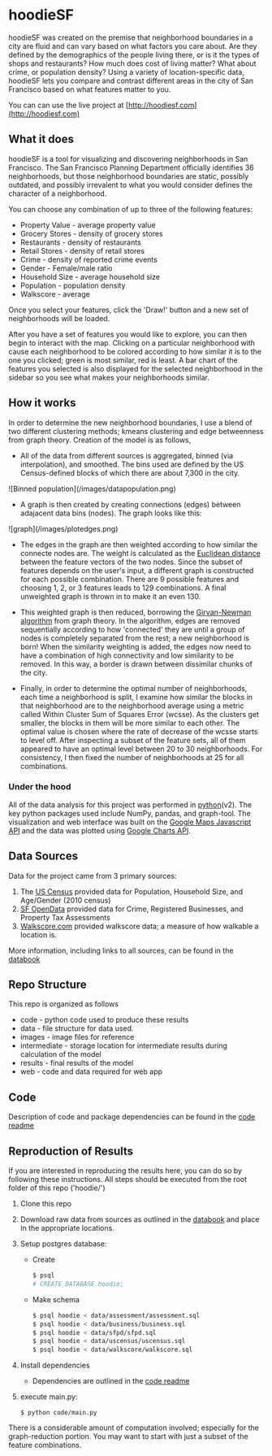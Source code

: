 # hoodieSF

hoodieSF was created on the premise that neighborhood boundaries in a city are fluid and can vary based on what factors you care about. Are they defined by the demographics of the people living there, or is it the types of shops and restaurants? How much does cost of living matter? What about crime, or population density? Using a variety of location-specific data, hoodieSF lets you compare and contrast different areas in the city of San Francisco based on what features matter to you.

You can can use the live project at [http://hoodiesf.com](http://hoodiesf.com)

## What it does

hoodieSF is a tool for visualizing and discovering neighborhoods in San Francisco.  The San Francisco Planning Department officially identifies 36 neighborhoods, but those neighborhood boundaries are static, possibly outdated, and possibly irrevalent to what you would consider defines the character of a neighborhood.

You can choose any combination of up to three of the following features:

* Property Value - average property value
* Grocery Stores - density of grocery stores
* Restaurants - density of restaurants
* Retail Stores - density of retail stores
* Crime - density of reported crime events
* Gender - Female/male ratio
* Household Size - average household size
* Population - population density
* Walkscore - average

Once you select your features, click the 'Draw!' button and a new set of neighborhoods will be loaded.


After you have a set of features you would like to explore, you can then begin to interact with the map. Clicking on a particular neighborhood with cause each neighborhood to be colored according to how similar it is to the one you clicked; green is most similar, red is least. A bar chart of the features you selected is also displayed for the selected neighborhood in the sidebar so you see what makes your neighborhoods similar.




## How it works

In order to determine the new neighborhood boundaries, I use a blend of two different clustering methods; kmeans clustering and edge betweenness from graph theory. Creation of the model is as follows,

* All of the data from different sources is aggregated, binned (via interpolation), and smoothed. The bins used are defined by the US Census-defined blocks of which there are about 7,300 in the city.

<example bin plot>
![Binned population](/images/datapopulation.png)

* A graph is then created by creating connections (edges) between adajacent data bins (nodes). The graph looks like this:

<graph image>
![graph](/images/plotedges.png)

* The edges in the graph are then weighted according to how similar the connecte nodes are. The weight is calculated as the [Euclidean distance](https://en.wikipedia.org/wiki/Euclidean_distance) between the feature vectors of the two nodes. Since the subset of features depends on the user's input, a different graph is constructed for each possible combination. There are 9 possible features and choosing 1, 2, or 3 features leads to 129 combinations. A final unweighted graph is thrown in to make it an even 130.

* This weighted graph is then reduced, borrowing the [Girvan-Newman algorithm](https://en.wikipedia.org/wiki/Girvan%E2%80%93Newman_algorithm) from graph theory. In the algorithm, edges are removed sequentially according to how 'connected' they are until a group of nodes is completely separated from the rest; a new neighborhood is born! When the similarity weighting is added, the edges now need to have a combination of high connectivity and low similarity to be removed. In this way, a border is drawn between dissimilar chunks of the city.

* Finally, in order to determine the optimal number of neighborhoods, each time a neighborhood is split, I examine how similar the blocks in that neighborhood are to the neighborhood average using a metric called Within Cluster Sum of Squares Error (wcsse). As the clusters get smaller, the blocks in them will be more similar to each other. The optimal value is chosen where the rate of decrease of the wcsse starts to level off. After inspecting a subset of the feature sets, all of them appeared to have an optimal level between 20 to 30 neighborhoods. For consistency, I then fixed the number of neighborhoods at 25 for all combinations.

### Under the hood

All of the data analysis for this project was performed in [python](https://www.python.org/)(v2). The key python packages used include NumPy, pandas, and graph-tool. The visualization and web interface was built on the [Google Maps Javascript API](https://developers.google.com/maps/documentation/javascript/) and the data was plotted using [Google Charts API](https://developers.google.com/chart/).


## Data Sources

Data for the project came from 3 primary sources:

1. The [US Census](http://www.census.gov/) provided data for Population, Household Size, and Age/Gender (2010 census)
2. [SF OpenData](https://data.sfgov.org/) provided data for Crime, Registered Businesses, and Property Tax Assessments
3. [Walkscore.com](https://www.walkscore.com/) provided walkscore data; a measure of how walkable a location is.

More information, including links to all sources, can be found in the [databook](data/databook.md)

## Repo Structure

This repo is organized as follows

* code - python code used to produce these results
* data - file structure for data used. 
* images - image files for reference
* intermediate - storage location for intermediate results during calculation of the model
* results - final results of the model
* web - code and data required for web app

## Code

Description of code and package dependencies can be found in the [code readme](code/README.md)

## Reproduction of Results

If you are interested in reproducing the results here, you can do so by following these instructions. All steps should be executed from the root folder of this repo ('hoodie/')

1. Clone this repo

1. Download raw data from sources as outlined in the [databook](data/databook.md) and place in the appropriate locations.

2. Setup postgres database:

    * Create
    
        ```bash
        $ psql
        # CREATE DATABASE hoodie;
        ```
        
    * Make schema

        ```bash
        $ psql hoodie < data/assessment/assessment.sql
        $ psql hoodie < data/business/business.sql
        $ psql hoodie < data/sfpd/sfpd.sql
        $ psql hoodie < data/uscensus/uscensus.sql
        $ psql hoodie < data/walkscore/walkscore.sql
        ```

3. Install dependencies

    * Dependencies are outlined in the [code readme](code/README.md)

4. execute main.py:

    ```
    $ python code/main.py
    ```
    
There is a considerable amount of computation involved; especially for the graph-reduction portion. You may want to start with just a subset of the feature combinations.

